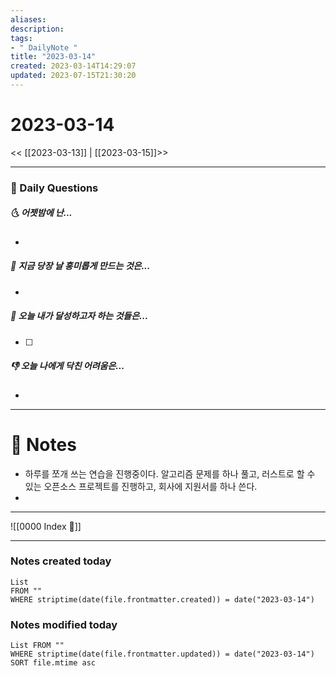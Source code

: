 ```yaml
---
aliases: 
description:
tags:
- " DailyNote "
title: "2023-03-14"
created: 2023-03-14T14:29:07
updated: 2023-07-15T21:30:20
---
```


# 2023-03-14

<< [[2023-03-13]] | [[2023-03-15]]>>

---

### 📅 Daily Questions

##### 🌜 어젯밤에 난...

- 

##### 🙌 지금 당장 날 흥미롭게 만드는 것은...

- 

##### 🚀 오늘 내가 달성하고자 하는 것들은...

- [ ] 

##### 👎 오늘 나에게 닥친 어려움은...

- 

---

# 📝 Notes

- 하루를 쪼개 쓰는 연습을 진행중이다. 알고리즘 문제를 하나 풀고, 러스트로 할 수 있는 오픈소스 프로젝트를 진행하고, 회사에 지원서를 하나 쓴다.
- 

---
![[0000 Index 🔗]]

---

### Notes created today

```dataview
List 
FROM "" 
WHERE striptime(date(file.frontmatter.created)) = date("2023-03-14")
```

### Notes modified today

```dataview
List FROM "" 
WHERE striptime(date(file.frontmatter.updated)) = date("2023-03-14") 
SORT file.mtime asc
```
